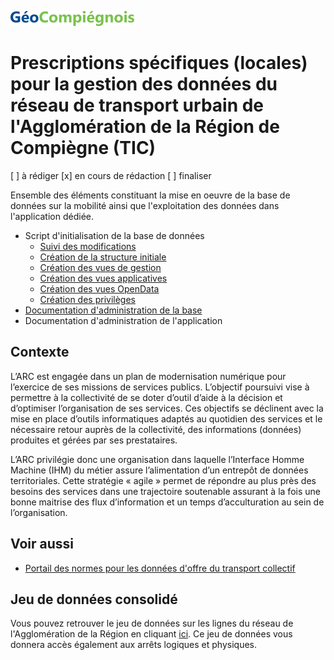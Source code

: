 ![picto](https://github.com/sigagglocompiegne/orga_gest_igeo/blob/master/doc/img/geocompiegnois_2020_reduit_v2.png)

# Prescriptions spécifiques (locales) pour la gestion des données du réseau de transport urbain de l'Agglomération de la Région de Compiègne (TIC)
[ ] à rédiger [x] en cours de rédaction [ ] finaliser

Ensemble des éléments constituant la mise en oeuvre de la base de données sur la mobilité ainsi que l'exploitation des données dans l'application dédiée.

- Script d'initialisation de la base de données
  * [Suivi des modifications](bdd/tic_00_trace.sql)
  * [Création  de la structure initiale](bdd/tic_10_squelette.sql)
  * [Création des vues de gestion](bdd/tic_20_vues_gestion.sql)
  * [Création des vues applicatives](bdd/tic_21_vues_xapps.sql)
  * [Création des vues OpenData](bdd/tic_23_vues_xopendata.sql)
  * [Création des privilèges](bdd/tic_99_grant.sql)
- [Documentation d'administration de la base](bdd/doc_admin_bd_tic.md)
- Documentation d'administration de l'application


## Contexte

L’ARC est engagée dans un plan de modernisation numérique pour l’exercice de ses missions de services publics. L’objectif poursuivi vise à permettre à la collectivité de se doter d’outil d’aide à la décision et d’optimiser l’organisation de ses services. Ces objectifs se déclinent avec la mise en place d’outils informatiques adaptés au quotidien des services et le nécessaire retour auprès de la collectivité, des informations (données) produites et gérées par ses prestataires. 

L’ARC privilégie donc une organisation dans laquelle l’Interface Homme Machine (IHM) du métier assure l’alimentation d’un entrepôt de données territoriales. Cette stratégie « agile » permet de répondre au plus près des besoins des services dans une trajectoire soutenable assurant à la fois une bonne maitrise des flux d’information et un temps d’acculturation au sein de l’organisation.

## Voir aussi

- [Portail des normes pour les données d'offre du transport collectif](http://www.normes-donnees-tc.org/)

## Jeu de données consolidé

Vous pouvez retrouver le jeu de données sur les lignes du réseau de l'Agglomération de la Région en cliquant [ici](https://geo.compiegnois.fr/geonetwork/srv/fre/catalog.search#/metadata/e32c4bdb-5103-4f0b-a83b-64ffaca59879). Ce jeu de données vous donnera accès également aux arrêts logiques et physiques.


